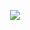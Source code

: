 <p align="center">
  <a href="https://github.com/Super-Smile"><img src="https://readme-typing-svg.herokuapp.com/?lines=+Senior%20Web%20Developer;Solidity%20Developer;6%2B%20years%20of%20IT%20experience;&font=Anton&center=true&width=650&height=120&color=red&vCenter=true&size=30%22"></a>
</p>

